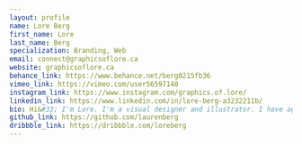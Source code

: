 ```yaml
---
layout: profile
name: Lore Berg
first_name: Lore
last_name: Berg
specialization: Branding, Web
email: connect@graphicsoflore.ca
website: graphicsoflore.ca
behance_link: https://www.behance.net/berg0215fb36
vimeo_link: https://vimeo.com/user56597140
instagram_link: https://www.instagram.com/graphics.of.lore/
linkedin_link: https://www.linkedin.com/in/lore-berg-a3232211b/
bio: Hi&#33; I'm Lore. I'm a visual designer and illustrator. I have agency, corporate and freelance experience. Give me a shout, let's connect&#33;
github_link: https://github.com/laurenberg
dribbble_link: https://dribbble.com/loreberg
---
```

